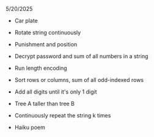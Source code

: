 5/20/2025

- Car plate
- Rotate string continuously
- Punishment and position
- Decrypt password and sum of all numbers in a string
- Run length encoding

- Sort rows or columns, sum of all odd-indexed rows
- Add all digits until it's only 1 digit
- Tree A taller than tree B
- Continuously repeat the string k times 
- Haiku poem
